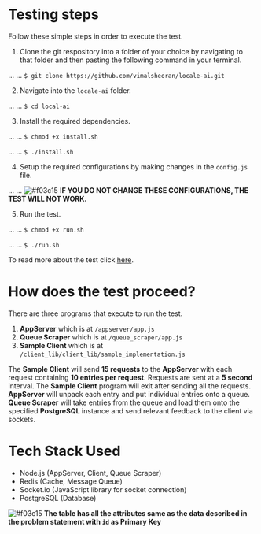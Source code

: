 # Testing steps

Follow these simple steps in order to execute the test.

1. Clone the git respository into a folder of your choice by navigating to that folder and then pasting the following command in your terminal.

... ... `$ git clone https://github.com/vimalsheoran/locale-ai.git`

2. Navigate into the `locale-ai` folder.

... ... `$ cd local-ai`

3. Install the required dependencies.

... ... `$ chmod +x install.sh`

... ... `$ ./install.sh`

4. Setup the required configurations by making changes in the `config.js` file. 

... ... ![#f03c15](https://placehold.it/15/f03c15/000000?text=+) **IF YOU DO NOT CHANGE THESE CONFIGURATIONS, THE TEST WILL NOT WORK.**

5. Run the test.

... ... `$ chmod +x run.sh`

... ... `$ ./run.sh`

To read more about the test click [here](#how-does-the-test-proceed?).

# How does the test proceed?

There are three programs that execute to run the test.

1. **AppServer** which is at `/appserver/app.js`
2. **Queue Scraper** which is at `/queue_scraper/app.js`
3. **Sample Client** which is at `/client_lib/client_lib/sample_implementation.js`

The **Sample Client** will send **15 requests** to the **AppServer** with each request containing **10 entries per request**. Requests are sent at a **5 second** interval. The **Sample Client** program will exit after sending all the requests. **AppServer** will unpack each entry and put individual entries onto a queue. **Queue Scraper** will take entries from the queue and load them onto the specified **PostgreSQL** instance and send relevant feedback to the client via sockets.

# Tech Stack Used

* Node.js (AppServer, Client, Queue Scraper)
* Redis (Cache, Message Queue)
* Socket.io (JavaScript library for socket connection)
* PostgreSQL (Database)

![#f03c15](https://placehold.it/15/f03c15/000000?text=+) **The table has all the attributes same as the data described in the problem statement with `id` as Primary Key**